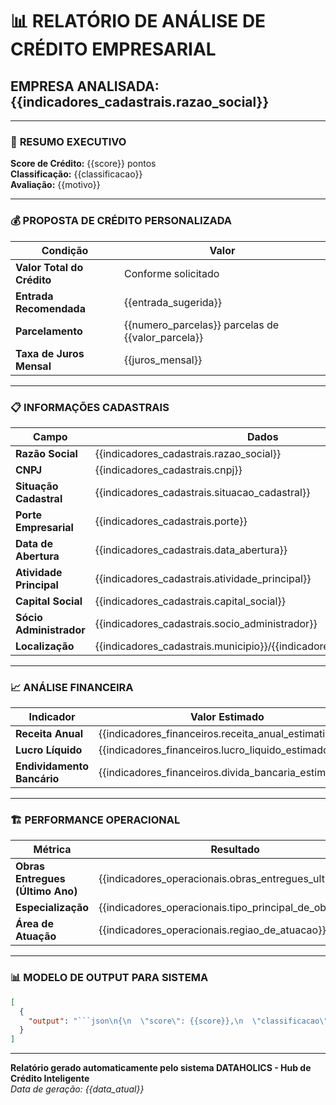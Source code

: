 # 📊 RELATÓRIO DE ANÁLISE DE CRÉDITO EMPRESARIAL

## EMPRESA ANALISADA: {{indicadores_cadastrais.razao_social}}

---

### 🎯 **RESUMO EXECUTIVO**

**Score de Crédito:** {{score}} pontos  
**Classificação:** {{classificacao}}  
**Avaliação:** {{motivo}}

---

### 💰 **PROPOSTA DE CRÉDITO PERSONALIZADA**

| **Condição** | **Valor** |
|--------------|-----------|
| **Valor Total do Crédito** | Conforme solicitado |
| **Entrada Recomendada** | {{entrada_sugerida}} |
| **Parcelamento** | {{numero_parcelas}} parcelas de {{valor_parcela}} |
| **Taxa de Juros Mensal** | {{juros_mensal}} |

---

### 📋 **INFORMAÇÕES CADASTRAIS**

| **Campo** | **Dados** |
|-----------|-----------|
| **Razão Social** | {{indicadores_cadastrais.razao_social}} |
| **CNPJ** | {{indicadores_cadastrais.cnpj}} |
| **Situação Cadastral** | {{indicadores_cadastrais.situacao_cadastral}} |
| **Porte Empresarial** | {{indicadores_cadastrais.porte}} |
| **Data de Abertura** | {{indicadores_cadastrais.data_abertura}} |
| **Atividade Principal** | {{indicadores_cadastrais.atividade_principal}} |
| **Capital Social** | {{indicadores_cadastrais.capital_social}} |
| **Sócio Administrador** | {{indicadores_cadastrais.socio_administrador}} |
| **Localização** | {{indicadores_cadastrais.municipio}}/{{indicadores_cadastrais.estado}} |

---

### 📈 **ANÁLISE FINANCEIRA**

| **Indicador** | **Valor Estimado** |
|---------------|-------------------|
| **Receita Anual** | {{indicadores_financeiros.receita_anual_estimativa}} |
| **Lucro Líquido** | {{indicadores_financeiros.lucro_liquido_estimado}} |
| **Endividamento Bancário** | {{indicadores_financeiros.divida_bancaria_estimativa}} |

---

### 🏗️ **PERFORMANCE OPERACIONAL**

| **Métrica** | **Resultado** |
|-------------|---------------|
| **Obras Entregues (Último Ano)** | {{indicadores_operacionais.obras_entregues_ultimo_ano}} |
| **Especialização** | {{indicadores_operacionais.tipo_principal_de_obra}} |
| **Área de Atuação** | {{indicadores_operacionais.regiao_de_atuacao}} |

---

### 📊 **MODELO DE OUTPUT PARA SISTEMA**

```json
[
  {
    "output": "```json\n{\n  \"score\": {{score}},\n  \"classificacao\": \"{{classificacao}}\",\n  \"motivo\": \"{{motivo}}\",\n  \"entrada_sugerida\": \"{{entrada_sugerida}}\",\n  \"numero_parcelas\": {{numero_parcelas}},\n  \"valor_parcela\": \"{{valor_parcela}}\",\n  \"juros_mensal\": \"{{juros_mensal}}\",\n  \"indicadores_cadastrais\": {\n    \"razao_social\": \"{{indicadores_cadastrais.razao_social}}\",\n    \"cnpj\": \"{{indicadores_cadastrais.cnpj}}\",\n    \"situacao_cadastral\": \"{{indicadores_cadastrais.situacao_cadastral}}\",\n    \"capital_social\": \"{{indicadores_cadastrais.capital_social}}\",\n    \"data_abertura\": \"{{indicadores_cadastrais.data_abertura}}\",\n    \"porte\": \"{{indicadores_cadastrais.porte}}\",\n    \"atividade_principal\": \"{{indicadores_cadastrais.atividade_principal}}\",\n    \"socio_administrador\": \"{{indicadores_cadastrais.socio_administrador}}\",\n    \"estado\": \"{{indicadores_cadastrais.estado}}\",\n    \"municipio\": \"{{indicadores_cadastrais.municipio}}\"\n  },\n  \"indicadores_financeiros\": {\n    \"receita_anual_estimativa\": \"{{indicadores_financeiros.receita_anual_estimativa}}\",\n    \"lucro_liquido_estimado\": \"{{indicadores_financeiros.lucro_liquido_estimado}}\",\n    \"divida_bancaria_estimativa\": \"{{indicadores_financeiros.divida_bancaria_estimativa}}\"\n  },\n  \"indicadores_operacionais\": {\n    \"obras_entregues_ultimo_ano\": {{indicadores_operacionais.obras_entregues_ultimo_ano}},\n    \"tipo_principal_de_obra\": \"{{indicadores_operacionais.tipo_principal_de_obra}}\",\n    \"regiao_de_atuacao\": \"{{indicadores_operacionais.regiao_de_atuacao}}\"\n  }\n}\n```"
  }
]
```

---

**Relatório gerado automaticamente pelo sistema DATAHOLICS - Hub de Crédito Inteligente**  
*Data de geração: {{data_atual}}*